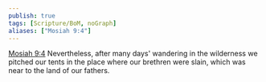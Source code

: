```yaml
---
publish: true
tags: [Scripture/BoM, noGraph]
aliases: ["Mosiah 9:4"]
---
```

[Mosiah 9:4](https://churchofjesuschrist.org/study/scriptures/bofm/mosiah/9?lang=eng&id=p4#p4) Nevertheless, after many days' wandering in the wilderness we pitched our tents in the place where our brethren were slain, which was near to the land of our fathers.
